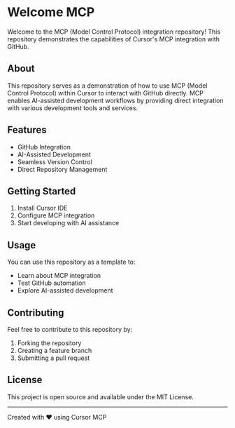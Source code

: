 # Welcome MCP

Welcome to the MCP (Model Control Protocol) integration repository! This repository demonstrates the capabilities of Cursor's MCP integration with GitHub.

## About

This repository serves as a demonstration of how to use MCP (Model Control Protocol) within Cursor to interact with GitHub directly. MCP enables AI-assisted development workflows by providing direct integration with various development tools and services.

## Features

- GitHub Integration
- AI-Assisted Development
- Seamless Version Control
- Direct Repository Management

## Getting Started

1. Install Cursor IDE
2. Configure MCP integration
3. Start developing with AI assistance

## Usage

You can use this repository as a template to:
- Learn about MCP integration
- Test GitHub automation
- Explore AI-assisted development

## Contributing

Feel free to contribute to this repository by:
1. Forking the repository
2. Creating a feature branch
3. Submitting a pull request

## License

This project is open source and available under the MIT License.

---
Created with ❤️ using Cursor MCP